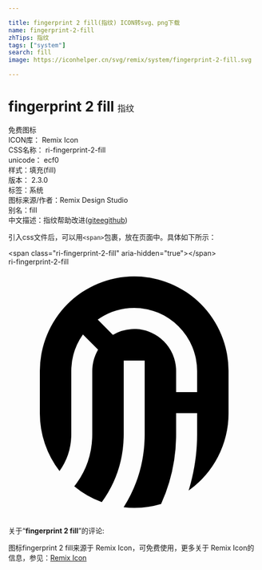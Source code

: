 ```yaml
---

title: fingerprint 2 fill(指纹) ICON转svg、png下载
name: fingerprint-2-fill
zhTips: 指纹
tags: ["system"]
search: fill
image: https://iconhelper.cn/svg/remix/system/fingerprint-2-fill.svg

---
```


# fingerprint 2 fill  <small style="font-size: 60%;font-weight: 100">指纹</small>


<div class="detail-page">
<p>
<span><span class="badge-success badge">免费图标</span> </span>
<br/>
<span>
ICON库：
<span class="badge-secondary badge">Remix Icon</span> 
</span>
<br/>
<span>
CSS名称：
<span class="badge-secondary badge">ri-fingerprint-2-fill</span> 
</span>
<br/>
<span>
unicode：
<span class="badge-secondary badge">ecf0</span> 
<copy-btn content='ecf0' btn-title=""></copy-btn>
<copy-btn :content='String.fromCodePoint(parseInt("ecf0", 16))' btn-title="复制U"></copy-btn>
</span><br/><span>样式：<span class="badge-light badge">填充(fill)</span></span>
<br/>
<span>
版本：
<span class="badge-secondary badge">2.3.0</span> 
</span><br/><span>标签：<span class="badge-light badge"><router-link to="/tags/system.html">系统</router-link></span></span>
<br/>
<span>图标来源/作者：<span class="badge-light badge">Remix Design Studio</span></span> 
<br/>
<span>别名：<span class="badge-light badge">fill</span></span><br/><span class="zh-detail">中文描述：<span class="badge-primary badge">指纹</span><span class="help-link"><span>帮助改进</span>(<a href="https://gitee.com/liuwave/icon-helper/edit/master/json/remix/system/fingerprint-2-fill.json" target="_blank" rel="noopener noreferrer">gitee</a><a href="https://github.com/liuwave/icon-helper/edit/master/json/remix/system/fingerprint-2-fill.json" target="_blank" rel="noopener noreferrer">github</a></span>)</span><br/>
</p>
</div>
<div class="alert alert-dark">
  <i class="ri-fingerprint-2-fill ri-xs"></i>
  <i class="ri-fingerprint-2-fill ri-sm"></i>
  <i class="ri-fingerprint-2-fill ri-lg"></i>
  <i class="ri-fingerprint-2-fill ri-2x"></i>
  <i class="ri-fingerprint-2-fill ri-3x"></i>
  <i class="ri-fingerprint-2-fill ri-5x"></i>
  <i class="ri-fingerprint-2-fill ri-7x"></i>
</div>
<div>
  <p>引入css文件后，可以用<code>&lt;span&gt;</code>包裹，放在页面中。具体如下所示：    
  </p>
  <div class="alert alert-primary" style="font-size: 14px">
    &lt;span class="ri-fingerprint-2-fill" aria-hidden="true"&gt;&lt;/span&gt;
    <copy-btn content='<span class="ri-fingerprint-2-fill" aria-hidden="true"></span>'></copy-btn>
  </div>
  <div class="alert alert-secondary">
    <i class="ri-fingerprint-2-fill"
    style="font-size: 24px"
    aria-hidden="true"></i> ri-fingerprint-2-fill
    <copy-btn content="ri-fingerprint-2-fill" btn-title="复制图标名称"></copy-btn>
  </div>
</div>
<div id="svg" class="svg-wrap">
<svg xmlns="http://www.w3.org/2000/svg" viewBox="0 0 24 24">
    <g>
        <path fill="none" d="M0 0h24v24H0z"/>
        <path d="M12 1a9 9 0 0 1 9 9v4a8.99 8.99 0 0 1-3.81 7.354c.474-1.522.75-3.131.802-4.797L18 16v-2.001h-2V16l-.003.315a15.932 15.932 0 0 1-1.431 6.315 9.045 9.045 0 0 1-3.574.314 12.935 12.935 0 0 0 2.001-6.52L13 16V9h-2v7l-.004.288a10.95 10.95 0 0 1-2.087 6.167 8.98 8.98 0 0 1-2.626-1.504 7.959 7.959 0 0 0 1.71-4.623L8 16v-6l.005-.2a3.978 3.978 0 0 1 .435-1.625l.114-.207-1.445-1.445a5.969 5.969 0 0 0-1.102 3.18L6 10v6l-.004.225a5.968 5.968 0 0 1-1.121 3.273A8.958 8.958 0 0 1 3 14v-4a9 9 0 0 1 9-9zm0 3c-1.196 0-2.31.35-3.246.953l-.23.156 1.444 1.445a3.977 3.977 0 0 1 1.787-.547L12 6l.2.005a4 4 0 0 1 3.795 3.789L16 10v2h2v-2a6 6 0 0 0-6-6z"/>
    </g>
</svg>

</div>
<detail full-name='ri-fingerprint-2-fill'></detail>  
<div class="icon-detail__container">
<p>关于“<b>fingerprint 2 fill</b>”的评论:</p>
</div>
<Vssue title="关于“fingerprint 2 fill”的评论" />    
<div><p>图标fingerprint 2 fill来源于 Remix Icon，可免费使用，更多关于  Remix Icon的信息，参见：<a target="_blank" href="https://iconhelper.cn/remix.html">Remix Icon</a>
</p></div>
